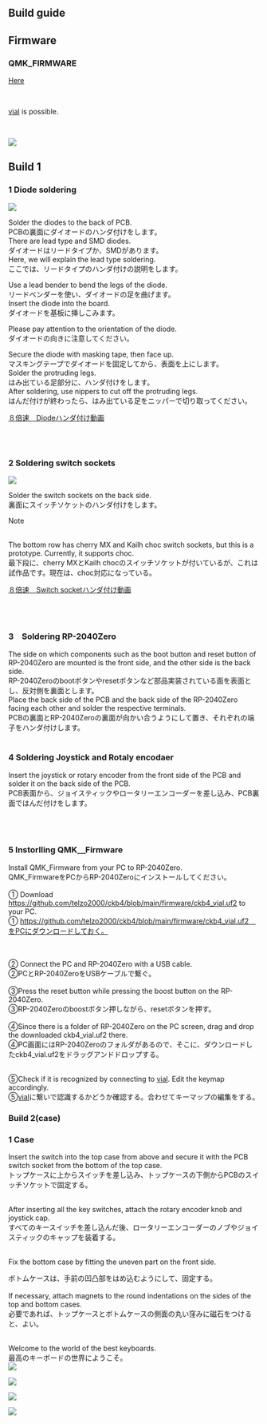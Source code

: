 ## Build guide


## Firmware


###  QMK_FIRMWARE

[Here](https://github.com/telzo2000/ckb4/tree/main/firmware)

<br>

[vial](https://get.vial.today/) is possible.

<br>

![](img/img00002.png)

## Build 1

### 1 Diode soldering

![](img/img00003.jpg)


Solder the diodes to the back of PCB.
<br>
PCBの裏面にダイオードのハンダ付けをします。
<br>
There are lead type and SMD diodes.
<br>
ダイオードはリードタイプか、SMDがあります。
<br>
Here, we will explain the lead type soldering.
<br>
ここでは、リードタイプのハンダ付けの説明をします。
<br>


Use a lead bender to bend the legs of the diode.
<br>
リードベンダーを使い、ダイオードの足を曲げます。
<br>
Insert the diode into the board.
<br>
ダイオードを基板に挿しこみます。
<br>

Please pay attention to the orientation of the diode.
<br>
ダイオードの向きに注意してください。
<br>


Secure the diode with masking tape, then face up.
<br>
マスキングテープでダイオードを固定してから、表面を上にします。
<br>
Solder the protruding legs.
<br>
はみ出ている足部分に、ハンダ付けをします。
<br>
After soldering, use nippers to cut off the protruding legs.
<br>
はんだ付けが終わったら、はみ出ている足をニッパーで切り取ってください。
<br>

[８倍速　Diodeハンダ付け動画](https://youtu.be/Yaodh2-XxV4)

<br>
<br>

### 2 Soldering switch sockets

![](img/img00004.jpg)

Solder the switch sockets on the back side.
<br>
裏面にスイッチソケットのハンダ付けをします。
<br>

Note

<br>
The bottom row has cherry MX and Kailh choc switch sockets, but this is a prototype. Currently, it supports choc.
<br>
最下段に、cherry MXとKailh chocのスイッチソケットが付いているが、これは試作品です。現在は、choc対応になっている。

[８倍速　Switch socketハンダ付け動画](https://youtu.be/E__mHvmIXQo)

<br><br>

### 3　Soldering RP-2040Zero  

The side on which components such as the boot button and reset button of RP-2040Zero are mounted is the front side, and the other side is the back side.
<br>
RP-2040Zeroのbootボタンやresetボタンなど部品実装されている面を表面とし、反対側を裏面とします。
<br>
Place the back side of the PCB and the back side of the RP-2040Zero facing each other and solder the respective terminals.
<br>
PCBの裏面とRP-2040Zeroの裏面が向かい合うようにして置き、それぞれの端子をハンダ付けします。
<br>
<br>

### 4 Soldering Joystick and Rotaly encodaer

Insert the joystick or rotary encoder from the front side of the PCB and solder it on the back side of the PCB.
<br>
PCB表面から、ジョイスティックやロータリーエンコーダーを差し込み、PCB裏面ではんだ付けをします。

<br><br>


### 5 Instorlling QMK＿Firmware

Install QMK_Firmware from your PC to RP-2040Zero.
<br>
QMK_FirmwareをPCからRP-2040Zeroにインストールしてください。
<br>
<br>
① Download https://github.com/telzo2000/ckb4/blob/main/firmware/ckb4_vial.uf2 to your PC.
<br>
① https://github.com/telzo2000/ckb4/blob/main/firmware/ckb4_vial.uf2　をPCにダウンロードしておく。

<br><br>
② Connect the PC and RP-2040Zero with a USB cable.
<br>
②PCとRP-2040ZeroをUSBケーブルで繋ぐ。
<br><br>
③Press the reset button while pressing the boost button on the RP-2040Zero.
<br>
③RP-2040Zeroのboostボタン押しながら、resetボタンを押す。
<br><br>
④Since there is a folder of RP-2040Zero on the PC screen, drag and drop the downloaded ckb4_vial.uf2 there.
<br>
④PC画面にはRP-2040Zeroのフォルダがあるので、そこに、ダウンロードしたckb4_vial.uf2をドラッグアンドドロップする。
<br><br>

⑤Check if it is recognized by connecting to [vial](https://get.vial.today/). Edit the keymap accordingly.
<br>
⑤[vial](https://get.vial.today/)に繋いで認識するかどうか確認する。合わせてキーマップの編集をする。

### Build 2(case)

### 1 Case

Insert the switch into the top case from above and secure it with the PCB switch socket from the bottom of the top case.
<br>
トップケースに上からスイッチを差し込み、トップケースの下側からPCBのスイッチソケットで固定する。
<br><br>

After inserting all the key switches, attach the rotary encoder knob and joystick cap.
<br>
すべてのキースイッチを差し込んだ後、ロータリーエンコーダーのノブやジョイスティックのキャップを装着する。
<br><br>

Fix the bottom case by fitting the uneven part on the front side.
<br>

ボトムケースは、手前の凹凸部をはめ込むようにして、固定する。
<br><br>
If necessary, attach magnets to the round indentations on the sides of the top and bottom cases.
<br>
必要であれば、トップケースとボトムケースの側面の丸い窪みに磁石をつけると、よい。
<br><br>


Welcome to the world of the best keyboards.
<br>
最高のキーボードの世界にようこそ。
<br>
![](img/img00005.jpg)

![](img/img00006.jpg)

![](img/img00007.jpg)

![](img/img00008.jpg)